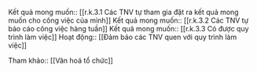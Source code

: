 Kết quả mong muốn:: [[r.k.3.1 Các TNV tự tham gia đặt ra kết quả mong muốn cho công việc của mình]]
Kết quả mong muốn:: [[r.k.3.2 Các TNV tự báo cáo công việc hàng tuần]]
Kết quả mong muốn:: [[r.k.3.3 Có được quy trình làm việc]]
Hoạt động:: [[Đảm bảo các TNV quen với quy trình làm việc]]

Tham khảo:: [[Văn hoá tổ chức]]